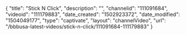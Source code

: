 {
    "title": "Stick N Click",
    "description": "",
    "channelid": "111091684",
    "videoid": "111179883",
    "date_created": "1502923372",
    "date_modified": "1504049177",
    "type": "captivate",
    "layout": "channelVideo",
    "url": "\/bbbusa-latest-videos\/stick-n-click\/111091684-111179883"
}